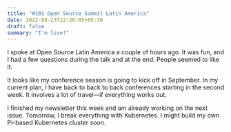 ```yaml
---
title: "#191 Open Source Summit Latin America"
date: 2022-08-23T22:20:05+05:30
draft: false
summary: "I'm live!"
---
```


I spoke at Open Source Latin America a couple of hours ago. It was fun, and I had a few questions during the talk and at the end. People seemed to like it.

It looks like my conference season is going to kick off in September. In my current plan, I have back to back to back conferences starting in the second week. It involves a lot of travel—if everything works out.

I finished my newsletter this week and am already working on the next issue. Tomorrow, I break everything with Kubernetes. I might build my own Pi-based Kubernetes cluster soon.
